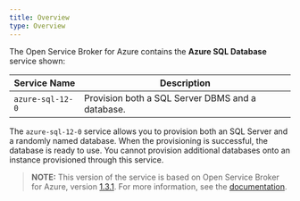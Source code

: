 ```yaml
---
title: Overview
type: Overview
---
```


The Open Service Broker for Azure contains the **Azure SQL Database** service shown:

| Service Name | Description |
|--------------|-------------|
| `azure-sql-12-0` | Provision both a SQL Server DBMS and a database. |

The `azure-sql-12-0` service allows you to provision both an SQL Server and a randomly named database. When the provisioning is successful, the database is ready to use. You cannot provision additional databases onto an instance provisioned through this service.

>**NOTE:** This version of the service is based on Open Service Broker for Azure, version [1.3.1](https://github.com/Azure/open-service-broker-azure/releases).
For more information, see the [documentation](https://github.com/Azure/open-service-broker-azure/blob/v1.3.1/docs/modules/mssql.md).
